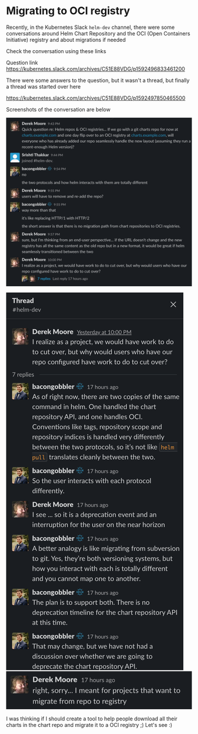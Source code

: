 # Migrating to OCI registry

Recently, in the Kubernetes Slack `helm-dev` channel, there were some
conversations around Helm Chart Repository and the OCI (Open Containers
Initiative) registry and about migrations if needed

Check the conversation using these links

Question link
https://kubernetes.slack.com/archives/C51E88VDG/p1592496833461200

There were some answers to the question, but it wasn't a thread, but finally
a thread was started over here

https://kubernetes.slack.com/archives/C51E88VDG/p1592497850465500

Screenshots of the conversation are below

![1](images/1.png "1")

![2](images/2.png "2")
![3](images/3.png "3")

I was thinking if I should create a tool to help people download all their
charts in the chart repo and migrate it to a OCI registry ;) Let's see :)
